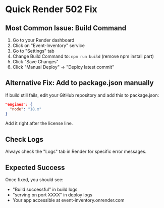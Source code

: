 # Quick Render 502 Fix

## Most Common Issue: Build Command

1. Go to your Render dashboard
2. Click on "Event-Inventory" service
3. Go to "Settings" tab
4. Change Build Command to: `npm run build` (remove npm install part)
5. Click "Save Changes"
6. Click "Manual Deploy" → "Deploy latest commit"

## Alternative Fix: Add to package.json manually

If build still fails, edit your GitHub repository and add this to package.json:

```json
"engines": {
  "node": "18.x"
}
```

Add it right after the license line.

## Check Logs
Always check the "Logs" tab in Render for specific error messages.

## Expected Success
Once fixed, you should see:
- "Build successful" in build logs  
- "serving on port XXXX" in deploy logs
- Your app accessible at event-inventory.onrender.com